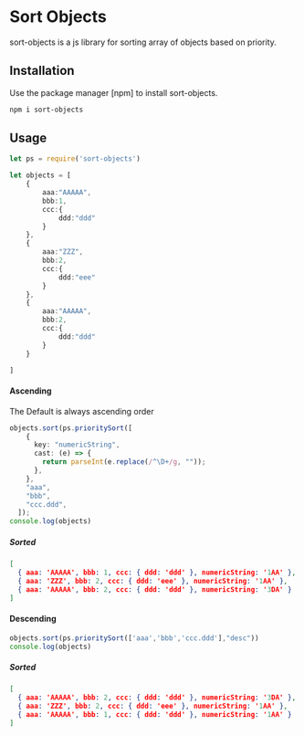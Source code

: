 # Sort Objects

sort-objects is a js library for sorting array of objects based on priority.

## Installation

Use the package manager [npm]  to install sort-objects.

```bash
npm i sort-objects
```

## Usage

```typescript
let ps = require('sort-objects')

let objects = [
    {
        aaa:"AAAAA",
        bbb:1,
        ccc:{
            ddd:"ddd"
        }
    },
    {
        aaa:"ZZZ",
        bbb:2,
        ccc:{
            ddd:"eee"
        }
    },
    {
        aaa:"AAAAA",
        bbb:2,
        ccc:{
            ddd:"ddd"
        }
    }

]
```

#### Ascending
The Default is always ascending order
```typescript
objects.sort(ps.prioritySort([
    {
      key: "numericString",
      cast: (e) => {
        return parseInt(e.replace(/^\D+/g, ""));
      },
    },
    "aaa",
    "bbb",
    "ccc.ddd",
  ]);
console.log(objects)
```
##### Sorted
```json
[
  { aaa: 'AAAAA', bbb: 1, ccc: { ddd: 'ddd' }, numericString: '1AA' },
  { aaa: 'ZZZ', bbb: 2, ccc: { ddd: 'eee' }, numericString: '1AA' },
  { aaa: 'AAAAA', bbb: 2, ccc: { ddd: 'ddd' }, numericString: '3DA' }
]
```

#### Descending 
```typescript
objects.sort(ps.prioritySort(['aaa','bbb','ccc.ddd'],"desc"))
console.log(objects)
```
##### Sorted
```json
[
  { aaa: 'AAAAA', bbb: 2, ccc: { ddd: 'ddd' }, numericString: '3DA' },
  { aaa: 'ZZZ', bbb: 2, ccc: { ddd: 'eee' }, numericString: '1AA' },
  { aaa: 'AAAAA', bbb: 1, ccc: { ddd: 'ddd' }, numericString: '1AA' }
]
```
